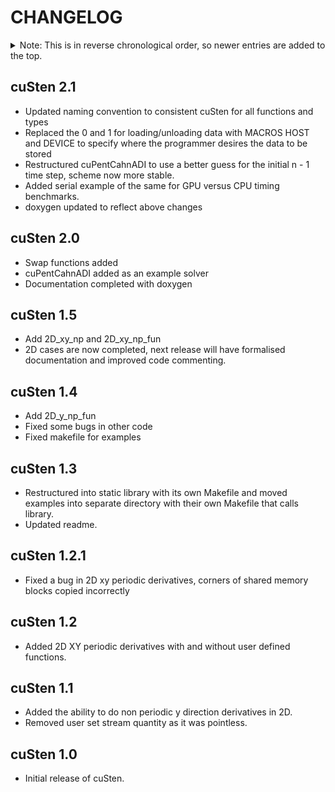 CHANGELOG
=========

<details>
<summary>Note: This is in reverse chronological order, so newer entries are added to the top.</summary>

| Contents               |
| :--------------------- |
| [cuSten 2.1](#cuSten-21) |
| [cuSten 2.0](#cuSten-20) |
| [cuSten 1.5](#cuSten-15) |
| [cuSten 1.4](#cuSten-14) |
| [cuSten 1.3](#cuSten-13) |
| [cuSten 1.2.1](#cuSten-121) |
| [cuSten 1.2](#cuSten-12) |
| [cuSten 1.1](#cuSten-11) |
| [cuSten 1.0](#cuSten-10) |


</details>

cuSten 2.1
---------

* Updated naming convention to consistent cuSten for all functions and types
* Replaced the 0 and 1 for loading/unloading data with MACROS HOST and DEVICE to specify where the programmer desires the data to be stored
* Restructured cuPentCahnADI to use a better guess for the initial n - 1 time step, scheme now more stable.
* Added serial example of the same for GPU versus CPU timing benchmarks.
* doxygen updated to reflect above changes

cuSten 2.0
---------

* Swap functions added
* cuPentCahnADI added as an example solver
* Documentation completed with doxygen

cuSten 1.5
---------

* Add 2D_xy_np and 2D_xy_np_fun
* 2D cases are now completed, next release will have formalised documentation and improved code commenting.

cuSten 1.4
---------

* Add 2D_y_np_fun
* Fixed some bugs in other code
* Fixed makefile for examples

cuSten 1.3
---------

* Restructured into static library with its own Makefile and moved examples into separate directory with their own Makefile that calls library.
* Updated readme.

cuSten 1.2.1
---------

* Fixed a bug in 2D xy periodic derivatives, corners of shared memory blocks copied incorrectly

cuSten 1.2
---------

* Added 2D XY periodic derivatives with and without user defined functions.

cuSten 1.1
---------

* Added the ability to do non periodic y direction derivatives in 2D.
* Removed user set stream quantity as it was pointless.

cuSten 1.0
---------

* Initial release of cuSten.
